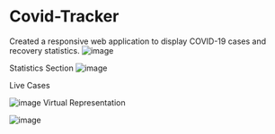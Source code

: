 # Covid-Tracker
Created a responsive web application to display COVID-19 cases and recovery statistics.
![image](https://github.com/Surendranv15/Covid-Tracker/assets/172268026/0ef7b5c5-fdd7-4666-9c9a-74693ab19b8c)

Statistics Section
![image](https://github.com/Surendranv15/Covid-Tracker/assets/172268026/538b78c7-0e80-49ea-8386-3c3aa65cdc33)

Live Cases

![image](https://github.com/Surendranv15/Covid-Tracker/assets/172268026/2822bc95-5aaa-4012-b31e-c276e0aebd43)
Virtual Representation

![image](https://github.com/Surendranv15/Covid-Tracker/assets/172268026/174ef7a6-05c5-46fe-806b-78638015df35)
